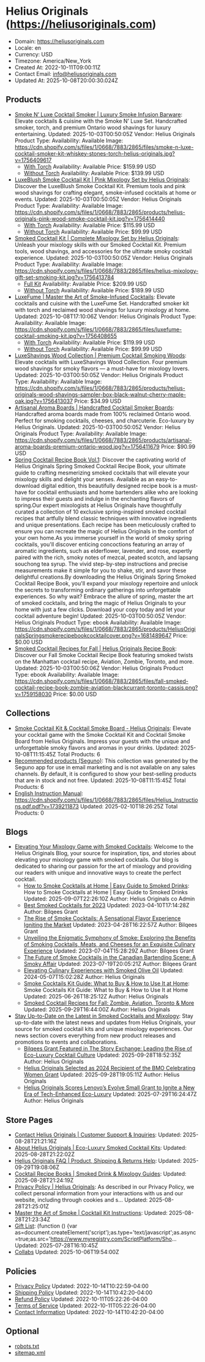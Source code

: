 # Helius Originals (https://heliusoriginals.com)

- Domain: https://heliusoriginals.com
- Locale: en
- Currency: USD
- Timezone: America/New_York
- Created At: 2022-10-11T09:00:11Z
- Contact Email: info@heliusoriginals.com
- Updated At: 2025-10-08T20:00:30.024Z

## Products

- [Smoke N’ Luxe Cocktail Smoker | Luxury Smoke Infusion Barware](https://heliusoriginals.com/products/smoke-n-luxe-cocktail-enhancement-set-deluxe): Elevate cocktails & cuisine with the Smoke N’ Luxe Set. Handcrafted smoker, torch, and premium Ontario wood shavings for luxury entertaining.
  Updated: 2025-10-03T00:50:05Z
  Vendor: Helius Originals
  Product Type: 
  Availability: Available
  Image: https://cdn.shopify.com/s/files/1/0668/7883/2865/files/smoke-n-luxe-cocktail-smoker-kit-whiskey-stones-torch-helius-originals.jpg?v=1756409617
  - [With Torch](https://heliusoriginals.com/products/smoke-n-luxe-cocktail-enhancement-set-deluxe?variant=43452192719073)
    Availability: Available
    Price: $159.99 USD
  - [Without Torch](https://heliusoriginals.com/products/smoke-n-luxe-cocktail-enhancement-set-deluxe?variant=43452192882913)
    Availability: Available
    Price: $139.99 USD
- [LuxeBlush Smoke Cocktail Kit | Pink Mixology Set by Helius Originals](https://heliusoriginals.com/products/luxeblush-smoke-cocktail-kit): Discover the LuxeBlush Smoke Cocktail Kit. Premium tools and pink wood shavings for crafting elegant, smoke-infused cocktails at home or events.
  Updated: 2025-10-03T00:50:05Z
  Vendor: Helius Originals
  Product Type: 
  Availability: Available
  Image: https://cdn.shopify.com/s/files/1/0668/7883/2865/products/helius-originals-pink-wood-smoke-cocktail-kit.jpg?v=1756414440
  - [With Torch](https://heliusoriginals.com/products/luxeblush-smoke-cocktail-kit?variant=43441711808737)
    Availability: Available
    Price: $115.99 USD
  - [Without Torch](https://heliusoriginals.com/products/luxeblush-smoke-cocktail-kit?variant=43441722392801)
    Availability: Available
    Price: $99.99 USD
- [Smoked Cocktail Kit | Complete Mixology Set by Helius Originals](https://heliusoriginals.com/products/smoked-cocktail-kit-heluis-originals): Unleash your mixology skills with our Smoked Cocktail Kit. Premium tools, wood shavings, and accessories for the ultimate smoky cocktail experience.
  Updated: 2025-10-03T00:50:05Z
  Vendor: Helius Originals
  Product Type: 
  Availability: Available
  Image: https://cdn.shopify.com/s/files/1/0668/7883/2865/files/helius-mixology-gift-set-smoking-kit.jpg?v=1756413784
  - [Full Kit](https://heliusoriginals.com/products/smoked-cocktail-kit-heluis-originals?variant=43441778491617)
    Availability: Available
    Price: $209.99 USD
  - [Without Torch](https://heliusoriginals.com/products/smoked-cocktail-kit-heluis-originals?variant=43441779998945)
    Availability: Available
    Price: $189.99 USD
- [LuxeFume | Master the Art of Smoke-Infused Cocktails](https://heliusoriginals.com/products/luxefume): Elevate cocktails and cuisine with the LuxeFume Set. Handcrafted smoker kit with torch and reclaimed wood shavings for luxury mixology at home.
  Updated: 2025-10-08T17:10:06Z
  Vendor: Helius Originals
  Product Type: 
  Availability: Available
  Image: https://cdn.shopify.com/s/files/1/0668/7883/2865/files/luxefume-cocktail-smoking-kit.jpg?v=1756408655
  - [With Torch](https://heliusoriginals.com/products/luxefume?variant=43441805885665)
    Availability: Available
    Price: $119.99 USD
  - [Without Torch](https://heliusoriginals.com/products/luxefume?variant=43441807196385)
    Availability: Available
    Price: $99.99 USD
- [LuxeShavings Wood Collection | Premium Cocktail Smoking Woods](https://heliusoriginals.com/products/luxeshavings-wood-collection): Elevate cocktails with LuxeShavings Wood Collection. Four premium wood shavings for smoky flavors — a must-have for mixology lovers.
  Updated: 2025-10-03T00:50:05Z
  Vendor: Helius Originals
  Product Type: 
  Availability: Available
  Image: https://cdn.shopify.com/s/files/1/0668/7883/2865/products/helius-originals-wood-shavings-sampler-box-black-walnut-cherry-maple-oak.jpg?v=1756413037
  Price: $34.99 USD
- [Artisanal Aroma Boards | Handcrafted Cocktail Smoker Boards](https://heliusoriginals.com/products/artisanal-aroma-boards): Handcrafted aroma boards made from 100% reclaimed Ontario wood. Perfect for smoking cocktails, cheeses, and charcuterie. Eco-luxury by Helius Originals.
  Updated: 2025-10-03T00:50:05Z
  Vendor: Helius Originals
  Product Type: 
  Availability: Available
  Image: https://cdn.shopify.com/s/files/1/0668/7883/2865/products/artisanal-aroma-boards-premium-ontario-wood.jpg?v=1756411679
  Price: $90.99 USD
- [Spring Cocktail Recipe Book Vol.1](https://heliusoriginals.com/products/spring-cocktail-recipe-book-vol-1): Discover the captivating world of Helius Originals Spring Smoked Cocktail Recipe Book, your ultimate guide to crafting mesmerizing smoked cocktails that will elevate your mixology skills and delight your senses. Available as an easy-to-download digital edition, this beautifully designed recipe book is a must-have for cocktail enthusiasts and home bartenders alike who are looking to impress their guests and indulge in the enchanting flavors of spring.Our expert mixologists at Helius Originals have thoughtfully curated a collection of 10 exclusive spring-inspired smoked cocktail recipes that artfully blend classic techniques with innovative ingredients and unique presentations. Each recipe has been meticulously crafted to ensure you can recreate the magic of Helius Originals in the comfort of your own home.As you immerse yourself in the world of smoky spring cocktails, you'll discover enticing concoctions featuring an array of aromatic ingredients, such as elderflower, lavender, and rose, expertly paired with the rich, smoky notes of mezcal, peated scotch, and lapsang souchong tea syrup. The vivid step-by-step instructions and precise measurements make it simple for you to shake, stir, and savor these delightful creations.By downloading the Helius Originals Spring Smoked Cocktail Recipe Book, you'll expand your mixology repertoire and unlock the secrets to transforming ordinary gatherings into unforgettable experiences. So why wait? Embrace the allure of spring, master the art of smoked cocktails, and bring the magic of Helius Originals to your home with just a few clicks. Download your copy today and let your cocktail adventure begin!
  Updated: 2025-10-03T00:50:05Z
  Vendor: Helius Originals
  Product Type: ebook
  Availability: Available
  Image: https://cdn.shopify.com/s/files/1/0668/7883/2865/products/HeliusOriginalsSpringsmokerecipebookcocktailcover.png?v=1681489647
  Price: $0.00 USD
- [Smoked Cocktail Recipes for Fall | Helius Originals Recipe Book](https://heliusoriginals.com/products/smoked-cocktail-book-fall): Discover our Fall Smoke Cocktail Recipe Book featuring smoked twists on the Manhattan cocktail recipe, Aviation, Zombie, Toronto, and more.
  Updated: 2025-10-03T00:50:06Z
  Vendor: Helius Originals
  Product Type: ebook
  Availability: Available
  Image: https://cdn.shopify.com/s/files/1/0668/7883/2865/files/fall-smoked-cocktail-recipe-book-zombie-aviation-blackcurrant-toronto-cassis.png?v=1759158030
  Price: $0.00 USD

## Collections

- [Smoke Cocktail Kit & Cocktail Smoke Board - Helius Originals](https://heliusoriginals.com/collections/frontpage): Elevate your cocktail game with the Smoke Cocktail Kit and Cocktail Smoke Board from Helius Originals. Impress your guests with the unique and unforgettable smoky flavors and aromas in your drinks.
  Updated: 2025-10-08T11:15:45Z
  Total Products: 6
- [Recommended products (Seguno)](https://heliusoriginals.com/collections/recommended-products-seguno): This collection was generated by the Seguno app for use in email marketing and is not available on any sales channels. By default, it is configured to show your best-selling products that are in stock and not free.
  Updated: 2025-10-08T11:15:45Z
  Total Products: 6
- [English Instruction Manual](https://heliusoriginals.com/collections/english-instruction-manual): https://cdn.shopify.com/s/files/1/0668/7883/2865/files/Helius_Instructions.pdf.pdf?v=1739211873
  Updated: 2025-02-10T18:26:25Z
  Total Products: 0

## Blogs

- [Elevating Your Mixology Game with Smoked Cocktails](https://heliusoriginals.com/blogs/blog): Welcome to the Helius Originals Blog, your source for inspiration, tips, and stories about elevating your mixology game with smoked cocktails. Our blog is dedicated to sharing our passion for the art of mixology and providing our readers with unique and innovative ways to create the perfect cocktail.
  - [How to Smoke Cocktails at Home | Easy Guide to Smoked Drinks](https://heliusoriginals.com/blogs/blog/how-to-smoke-cocktails-at-home): How to Smoke Cocktails at Home | Easy Guide to Smoked Drinks
    Updated: 2025-09-07T22:26:10Z
    Author: Helius Originals co Admin
  - [Best Smoked Cocktails for 2023](https://heliusoriginals.com/blogs/blog/best-smoked-cocktails-for-2023)
    Updated: 2023-04-10T17:14:28Z
    Author: Bilqees Grant
  - [The Rise of Smoke Cocktails: A Sensational Flavor Experience Igniting the Market](https://heliusoriginals.com/blogs/blog/the-rise-of-smoke-cocktails-a-sensational-flavor-experience-igniting-the-market)
    Updated: 2023-04-28T16:22:57Z
    Author: Bilqees Grant
  - [Unveiling the Enigmatic Symphony of Smoke: Exploring the Benefits of Smoking Cocktails, Meats, and Cheeses for an Exquisite Culinary Experience](https://heliusoriginals.com/blogs/blog/unveiling-the-enigmatic-symphony-of-smoke-exploring-the-timeless-allure-and-exquisite-nuances-of-smoking-cocktails-meats-and-cheeses)
    Updated: 2023-07-04T15:28:29Z
    Author: Bilqees Grant
  - [The Future of Smoke Cocktails in the Canadian Bartending Scene: A Smoky Affair](https://heliusoriginals.com/blogs/blog/the-future-of-smoke-cocktails-in-the-canadian-bartending-scene-a-smoky-affair)
    Updated: 2023-07-19T20:05:21Z
    Author: Bilqees Grant
  - [Elevating Culinary Experiences with Smoked Olive Oil](https://heliusoriginals.com/blogs/blog/elevating-culinary-experiences-with-smoked-olive-oil)
    Updated: 2024-05-07T15:02:28Z
    Author: Helius Originals
  - [Smoke Cocktails Kit Guide: What to Buy & How to Use It at Home](https://heliusoriginals.com/blogs/blog/smoke-cocktails-kit-guide): Smoke Cocktails Kit Guide: What to Buy & How to Use It at Home
    Updated: 2025-06-26T18:25:12Z
    Author: Helius Originals
  - [Smoked Cocktail Recipes for Fall: Zombie, Aviation, Toronto & More](https://heliusoriginals.com/blogs/blog/fall-smoked-cocktail-recipes)
    Updated: 2025-09-29T16:44:00Z
    Author: Helius Originals
- [Stay Up-to-Date on the Latest in Smoked Cocktails and Mixology](https://heliusoriginals.com/blogs/news): Stay up-to-date with the latest news and updates from Helius Originals, your source for smoked cocktail kits and unique mixology experiences. Our news section covers everything from new product releases and promotions to events and collaborations.
  - [Bilqees Grant Featured in The Story Exchange: Leading the Rise of Eco-Luxury Cocktail Culture](https://heliusoriginals.com/blogs/news/bilqees-grant-featured-in-the-story-exchange-leading-the-rise-of-eco-luxury-cocktail-culture)
    Updated: 2025-09-28T18:52:35Z
    Author: Helius Originals
  - [Helius Originals Selected as 2024 Recipient of the BMO Celebrating Women Grant](https://heliusoriginals.com/blogs/news/helius-originals-selected-as-2024-recipient-of-the-bmo-celebrating-women-grant)
    Updated: 2025-09-28T19:05:11Z
    Author: Helius Originals
  - [Helius Originals Scores Lenovo’s Evolve Small Grant to Ignite a New Era of Tech-Enhanced Eco-Luxury](https://heliusoriginals.com/blogs/news/helius-originals-scores-lenovo-s-evolve-small-grant-to-ignite-a-new-era-of-tech-enhanced-eco-luxury)
    Updated: 2025-07-29T16:24:47Z
    Author: Helius Originals

## Store Pages

- [Contact Helius Originals | Customer Support & Inquiries](https://heliusoriginals.com/pages/contact): 
  Updated: 2025-08-28T21:21:16Z
- [About Helius Originals | Eco-Luxury Smoked Cocktail Kits](https://heliusoriginals.com/pages/about-us): 
  Updated: 2025-08-28T21:22:02Z
- [Helius Originals FAQ | Product, Shipping & Returns Help](https://heliusoriginals.com/pages/faq): 
  Updated: 2025-09-29T19:08:06Z
- [Cocktail Recipe Books | Smoked Drink & Mixology Guides](https://heliusoriginals.com/pages/recipe-books): 
  Updated: 2025-08-28T21:24:19Z
- [Privacy Policy | Helius Originals](https://heliusoriginals.com/pages/privacy-policy): As described in our Privacy Policy, we collect personal information from your interactions with us and our website, including through cookies and s...
  Updated: 2025-08-28T21:25:01Z
- [Master the Art of Smoke | Cocktail Kit Instructions](https://heliusoriginals.com/pages/master-the-art-of-smoke): 
  Updated: 2025-08-28T21:23:34Z
- [Gift List](https://heliusoriginals.com/pages/gift-list): (function () {var as=document.createElement('script');as.type='text/javascript';as.async=true;as.src='https://www.myregistry.com/ScriptPlatform/Sho...
  Updated: 2025-07-28T16:10:45Z
- [Collabs](https://heliusoriginals.com/pages/collab)
  Updated: 2025-10-06T19:54:00Z

## Policies

- [Privacy Policy](https://heliusoriginals.com/policies/privacy-policy)
  Updated: 2022-10-14T10:22:59-04:00
- [Shipping Policy](https://heliusoriginals.com/policies/shipping-policy)
  Updated: 2022-10-14T10:42:20-04:00
- [Refund Policy](https://heliusoriginals.com/policies/refund-policy)
  Updated: 2022-10-11T05:22:26-04:00
- [Terms of Service](https://heliusoriginals.com/policies/terms-of-service)
  Updated: 2022-10-11T05:22:26-04:00
- [Contact Information](https://heliusoriginals.com/policies/contact-information)
  Updated: 2022-10-14T10:42:20-04:00

## Optional

- [robots.txt](https://heliusoriginals.com/robots.txt)
- [sitemap.xml](https://heliusoriginals.com/sitemap.xml)
